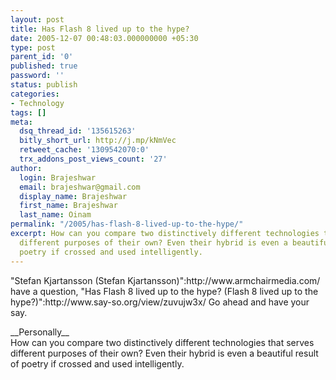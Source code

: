 ```yaml
---
layout: post
title: Has Flash 8 lived up to the hype?
date: 2005-12-07 00:48:03.000000000 +05:30
type: post
parent_id: '0'
published: true
password: ''
status: publish
categories:
- Technology
tags: []
meta:
  dsq_thread_id: '135615263'
  bitly_short_url: http://j.mp/kNmVec
  retweet_cache: '1309542070:0'
  trx_addons_post_views_count: '27'
author:
  login: Brajeshwar
  email: brajeshwar@gmail.com
  display_name: Brajeshwar
  first_name: Brajeshwar
  last_name: Oinam
permalink: "/2005/has-flash-8-lived-up-to-the-hype/"
excerpt: How can you compare two distinctively different technologies that serves
  different purposes of their own? Even their hybrid is even a beautiful result of
  poetry if crossed and used intelligently.
---
```

<p>"Stefan Kjartansson (Stefan Kjartansson)":http://www.armchairmedia.com/ have a question, "Has Flash 8 lived up to the hype? (Flash 8 lived up to the hype?)":http://www.say-so.org/view/zuvujw3x/ Go ahead and have your say.</p>
<p>__Personally__<br />
How can you compare two distinctively different technologies that serves different purposes of their own? Even their hybrid is even a beautiful result of poetry if crossed and used intelligently.</p>
